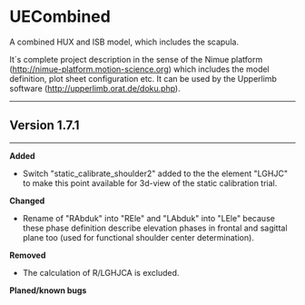 # UECombined
A combined HUX and ISB model, which includes the scapula.

It´s complete project description in the sense of the Nimue platform (http://nimue-platform.motion-science.org) which includes the model definition, plot sheet configuration etc. It can be used by the Upperlimb software (http://upperlimb.orat.de/doku.php). 

-----------------
## Version 1.7.1
------------------------

**Added**
   * Switch "static_calibrate_shoulder2" added to the the element "LGHJC" to make this point available for 3d-view of the static calibration trial.
   
**Changed**
   * Rename of "RAbduk" into "REle" and "LAbduk" into "LEle" because these phase definition describe elevation phases in frontal and sagittal plane too (used for functional shoulder center determination).
   
**Removed**
   * The calculation of R/LGHJCA is excluded.
   
**Planed/known bugs**
 

